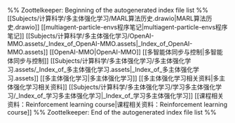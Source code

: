 %% Zoottelkeeper: Beginning of the autogenerated index file list  %%
 [[Subjects/计算科学/多主体强化学习/MARL算法历史.drawio|MARL算法历史.drawio]]
 [[multiagent-particle-envs程序笔记|multiagent-particle-envs程序笔记]]
 [[Subjects/计算科学/多主体强化学习/OpenAI-MMO.assets/_Index_of_OpenAI-MMO.assets|_Index_of_OpenAI-MMO.assets]]
 [[OpenAI-MMO|OpenAI-MMO]]
 [[多智能体同步与控制|多智能体同步与控制]]
 [[Subjects/计算科学/多主体强化学习/多主体强化学习.assets/_Index_of_多主体强化学习.assets|_Index_of_多主体强化学习.assets]]
 [[多主体强化学习|多主体强化学习]]
 [[多主体强化学习相关资料|多主体强化学习相关资料]]
 [[Subjects/计算科学/多主体强化学习/学习多主体强化学习/_Index_of_学习多主体强化学习|_Index_of_学习多主体强化学习]]
 [[课程相关资料：Reinforcement learning course|课程相关资料：Reinforcement learning course]]
%% Zoottelkeeper: End of the autogenerated index file list  %%
